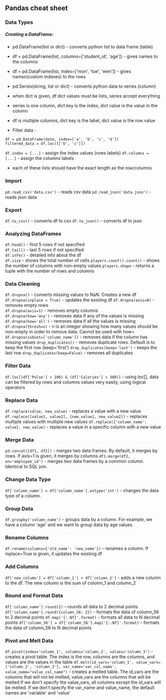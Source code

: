 ## Pandas cheat sheet
### Data Types
##### Creating a DataFrame:
- pd.DataFrame(list or dict) - converts python list to data frame (table)
- df = pd.DataFrame(list, columns=['student_id', 'age']) - gives names to the columns
- df = pd.DataFrame(list, index=['mon', 'tue', 'wen']) - gives names(custom indexes) to the rows

- pd.Series(string, list or dict) - converts python data to series (column)
- when dict is given, df dict values must be lists, series accept everything
- series is one column, dict key is the index, dict value is the value in the column
- df is multiple columns, dict key is the label, dict value is the row value
- Filter data :
```
df = pd.DataFrame(data, index=['a', 'b', 'c', 'd'])
filtered_data = df.loc([['b', 'c']])
```
`df.index = [...]` - assign the index values (rows labels)
`df.columns = [...]` - assign the columns labels
- each of these lists should have the exact length as the row/columns

### Import 
`pd.read_csv('data.csv')` - reads csv data
`pd.read_json('data.json')` - reads json data

### Export 
`df.to_csv()` - converts df to csv
`df.to_json()` - converts df to json

### Analyzing DataFrames
`df.head()` - first 5 rows if not specified  
`df.tail()` - last 5 rows if not specified  
`df.info()` - detailed info about the df  
`df.size` - shows the total number of cells
`players.count().count()` - shows the number of columns with non-empty values
`players.shape` - returns a tuple with the number of rows and columns

### Data Cleaning
`df.dropna()` - converts missing values to NaN. Creates a new df  
`df.dropna(inplace = True)` - updates the existing df 
`df.dropna(axis=0)` - removes empty rows  
`df.dropna(axis=1)` - removes empty columns  
`df.dropna(how='any')` - removes data if any of the values is missing  
`df.dropna(how='all')` - removes data if all the values is missing  
`df.dropna(thresh=n)` - n is an integer showing how many values should be non-empty in order to remove data. Cannot be used with how=  
`df.dropna(subset=['column_name'])` - removes data if the column has missing values
`drop_duplicates()` - removes duplicate rows. Default is to keep the first row (keep='first')
`drop_duplicates(keep='last')` - keeps the last row
`drop_duplicates(keep=False)` - removes all duplicates

### Filter Data
`df.loc[(df['Pulse'] < 100) & (df['Calories'] > 300)]` - using loc[], data can be filtered by rows and columns values very easily, using logical operators

### Replace Data
`df.replace(value, new_value)` - replaces a value with a new value
`df.replace([value1, value2], [new_value1, new_value2])` - replaces multiple values with multiple new values
`df.replace({'column_name': value}, new_value)` - replaces a value in a specific column with a new value

### Merge Data
`pd.concat([df1, df2])` - merges two data frames. By default, it merges by rows. If axis=1 is given, it merges by columns
`df1.merge(df2, on='employee_id')` - merges two data frames by a common column. Identical to SQL join.

### Change Data Type
`df['column_name'] = df['column_name'].astype('int')` - changes the data type of a column. 

### Group Data
`df.groupby('column_name')` - groups data by a column. For example, we have a column 'age' and we want to group data by age values.

### Rename Columns
`df.rename(columns={'old_name': 'new_name'})` - renames a column. If inplace=True is given, it updates the existing df

### Add Columns
`df['new_column'] = df['column_1'] + df['column_2']` - adds a new column to the df. The new column is the sum of column_1 and column_2

### Round and Format Data
`df['column_name'].round(2)` - rounds all data to 2 decimal points
`df['column_name'].round({column_56: 2})` - formats the data of column_56 to 2 decimal points
`df.map('{:.Nf}'.format)` - formats all data to N decimal points
`df['column_56'] = df['column_56'].map('{:.Nf}'.format)` - formats the data of column_56 to N decimal points

### Pivot and Melt Data
`df.pivot(index='column_1', columns='column_2', values='column_3')` - creates a pivot table. The index is the row, columns are the columns, and values are the values in the table
`df.melt(id_vars='column_1', value_vars=['column_2', 'column_3'], var_name='var_col_name', value_name="value_col_name")` - creates a melted table. The id_vars are the columns that will not be melted, value_vars are the columns that will be melted
If we don't specify the value_vars, all columns except the id_vars will be melted. 
If we don't specify the var_name and value_name, the default names are 'variable' and 'value'